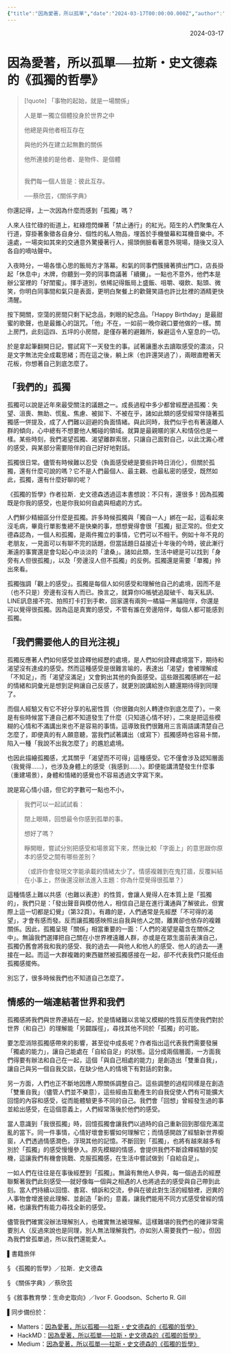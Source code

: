 ```yaml
---
{"title":"因為愛著，所以孤單","date":"2024-03-17T00:00:00.000Z","author":"TreeZi","tags":["孤獨的哲學","橋本書屋","Reading_Notes"],"description":"還有很多地方要調整，文章好難寫O_Q","URL":"https://matters.town/@sadtreeqaq/555234-%E5%9B%A0%E7%82%BA%E6%84%9B%E8%91%97-%E6%89%80%E4%BB%A5%E5%AD%A4%E7%8D%A8-%E6%8B%89%E6%96%AF-%E5%8F%B2%E6%96%87%E5%BE%B7%E6%A3%AE%E7%9A%84-%E5%AD%A4%E7%8D%A8%E7%9A%84%E5%93%B2%E5%AD%B8-bafybeihur5glye7cq6j6zbuukqv62j243nkrewpafbtqaamajhgyqx7xta?referral=sadtreeqaq","link":"https://grizzled-ankle-932.notion.site/10c6c32c3d9c811383e3e4b71c09b215","notionID":"10c6c32c-3d9c-8113-83e3-e4b71c09b215","dg-publish":true,"status":"✅ Done","permalink":"/閱讀/notes/因為愛著，所以孤單/","dgPassFrontmatter":true,"created":"2024-04-27T01:49:46.315+08:00","updated":"2025-05-06T00:42:25.526+08:00"}
---
```



<div style="text-align: right">2024-03-17</div>

# 因為愛著，所以孤單──拉斯・史文德森的《孤獨的哲學》








> [!quote] 
> 「事物的起始，就是一場關係」
> 
> 人是單一獨立個體投身於世界之中
> 
> 他總是與他者相互存在
> 
> 與他的外在建立起無數的關係
> 
> 他所連接的是他者、是物件、是個體<br><br>
> 
>  我們每一個人皆是：彼此互存。
>  
>  ──蔡欣芸，《關係字典》


你還記得，上一次因為什麼而感到「孤獨」嗎？

人來人往忙碌的街道上，紅綠燈閃爍著「禁止通行」的紅光。陌生的人們聚集在人行道，穿掛著象徵各自身分、個性的私人物品，埋首於手機螢幕和耳機音樂中。不遠處，一場突如其來的交通意外驚擾著行人，揚頭側臉看著意外現場，隨後又沒入各自的嘀咕聲中。

入夜時分，一場各懷心思的飯局方才落幕。和氣的同事們簇擁著擠出門口，店長掛起「休息中」木牌，你聽到一旁的同事商議著「續攤」。一點也不意外，他們本是辦公室裡的「好閨蜜」。揮手道別，依稀記得飯局上盛飯、咀嚼、啜飲、點頭、微笑，你明白同事間和氣只是表面，更明白聚餐上的歡聲笑語也許比肚裡的酒精更快清醒。

按下開關，空蕩的房間只剩下紀念品，刺眼的紀念品。「Happy Birthday」是最甜蜜的歌聲，也是最錐心的詛咒。「他」不在，一如前一晚你親口要他做的一樣。關上房門，此刻這四、五坪的小房間，是僅存著的避難所，躲避這令人窒息的一切。

於是拿起筆翻開日記，嘗試寫下一天發生的事。試著讓墨水去讀取感受的濃淡，只是文字無法完全成載思緒；而在這之後，躺上床（也許還哭過了），兩眼直瞪著天花板，你想著自己到底怎麼了。

## 「我們的」孤獨

孤獨可以說是近年來最受關注的議題之一。成長過程中多少都曾經歷過孤獨：失望、沮喪、無助、慌亂、焦慮、被拋下、不被在乎，諸如此類的感受經常伴隨著孤獨感一併提及，成了人們難以迴避的負面情緒。與此同時，我們似乎也有著遠離人群的傾向，心中總有不想要他人觸碰的領域。就算是最親暱的家人和情侶也是一樣。某些時刻，我們渴望孤獨、渴望離群索居，只讓自己面對自己，以此沈澱心裡的感受，與某部分需要陪伴的自己好好地對話。

孤獨很日常。儘管有時候難以忍受（負面感受總是要些許時日消化），但關於孤獨，還有什麼可說的嗎？它不是人們最個人、最主觀、也最私密的感受，既然如此，孤獨，還有什麼好聊的呢？

《孤獨的哲學》作者拉斯．史文德森透過這本書想說：不只有，還很多！因為孤獨既是你我的感受，也是你我如何自處與相處的方式。

人們鮮少精細區分什麼是孤獨。許多時候孤獨與「獨自一人」綁在一起，這看起來沒毛病，畢竟行單影隻總不是快樂的事，想想覺得會很「孤獨」挺正常的。但史文德森認為，一個人和孤獨，是兩件獨立的事情，它們可以不相干。例如十年不見的老朋友，一見面可以有聊不完的話題，但當話題日益接近十年後的今時，彼此漸行漸遠的事實還是會勾起心中淡淡的「滄桑」。諸如此類，生活中總是可以找到「身旁有人但很孤獨」，以及「旁邊沒人但不孤獨」的反例。孤獨還是需要「單獨」拎出來看。

孤獨強調「觀上的感受」。孤獨是每個人如何感受和理解他自己的處境，因而不是（也不只是）旁邊有沒有人而已。換言之，就算你IG帳號追蹤破千、每天私訊、LINE訊息接不完、拍照打卡打到手軟，回家還有兩狗一橘貓一黑貓陪伴，你還是可以覺得很孤獨。因為這是真實的感受，不管有誰在旁邊陪伴，每個人都可能感到孤獨。

## 「我們需要他人的目光注視」

孤獨反應著人們如何感受並詮釋他經歷的處境，是人們如何詮釋處境當下，期待和渴望沒有達成的感受。然而這種感受是很難言喻的，表達出「渴望」會被理解成「不知足」，而「渴望沒滿足」又會鉤出其他的負面感受。這些跟孤獨感綁在一起的情緒和詞彙光是想到足夠讓自己反感了，就更別說講給別人聽還期待得到同理了。

而個人經驗又有它不好分享的私密性質（你很難向別人轉達你到底怎麼了）。一來是有些時候當下連自己都不知道發生了什麼（只知道心情不好），二來是把這些模糊的心情和不滿講出來也不是容易的事情。這導致我們很難用三言兩語講清楚自己怎麼了，即便真的有人願意聽，當我們試著講出（或寫下）孤獨感時也容易卡關，陷入一種「我說不出我怎麼了」的尷尬處境。

也因此描繪孤獨感，尤其關乎「渴望而不可得」這種感受。它不僅會涉及認知層面（我覺得……），也涉及身體上的感受（我感到……）。即便能講清楚發生什麼事（重建場景），身體和情緒的感覺也不容易透過文字寫下來。

說是寫心情小語，但它的字數可一點也不小，

> 我們可以一起試試看：
> 
> 閉上眼睛，回想最令你感到孤單的事。
> 
> 想好了嗎？
> 
> 睜開眼，嘗試分別把感受和場景寫下來，然後比較「字面上」的意思跟你原本的感受之間有哪些差別？
> 
> （或許你會發現文字能承載的情緒太少了。情感複雜到在鬼打牆，反覆糾結在小事上，然後還沒辦法進入主題：你為什麼覺得很孤單？）

這種情感上難以共感（也難以表達）的性質，會讓人覺得人在本質上是「孤獨的」，我們只是：「發出聲音與模仿他人，相信自己是在進行溝通與了解彼此，但實際上這一切都是幻覺」（第32頁）。有趣的是，人們通常是先經歷「不可得的渴望」，才會有感而發。反而讓孤獨感映照出自我與他人之間，離異卻也依存的複雜關係。因此，孤獨呈現「關係」相當重要的一面：「人們的渴望是蘊含在關係之中」。無論我們選擇把自己關在小世界裡遠離人群，亦或是在眾生面前表演自己，孤獨仍舊會將我和我的感受、我的過去──與他人和他人的感受、他人的過去──連接在一起。而這一大群複雜的東西雖然被孤獨感接在一起，卻不代表我們只能任由孤獨感擺佈。

別忘了，很多時候我們也不知道自己怎麼了。

## 情感的一端連結著世界和我們

孤獨感將我們與世界連結在一起，於是情緒難以言喻又模糊的性質反而使我們對於世界（和自己）的理解能「另闢蹊徑」，尋找其他不同於「孤獨」的可能。

要怎麼消除孤獨感帶來的影響，甚至從中成長呢？作者指出這代表我們需要發展「獨處的能力」，讓自己能處在「自給自足」的狀態。這分成兩個層面，一方面我們得要有辦法和自己在一起，這個「與自己相處的能力」是創造出「雙重自我」，讓自己與另一個自我交談，在缺少他人的情境下有對話的對象。

另一方面，人們也正不斷地因應人際關係調整自己。這些調整的過程同樣是在創造「雙重自我」（儘管人們並不樂意），這些經由互動產生的自我促使人們有可能擴大回憶的內容和感受，從而能體驗更多不同的自己。我們會「回想」曾經發生過的事並給出感受，在這個意義上，人們經常落後於他們的感受。

當人意識到「我很孤獨」時，回憶孤獨會讓我們以過時的自己重新回到那個充滿混亂的當下。同一件事情，心情好壞會影響如何理解它；而情感開啟了經驗新世界櫥窗，人們透過情感潤色，浮現其他的記憶。不斷回到「孤獨」，也將有越來越多有別於「孤獨」的感受慢慢參入。原先模糊的情感，會提供我們不斷詮釋經驗的契機，這讓我們有機會挑戰、克服孤獨感，在生活中嘗試做到「自給自足」。

一如人們在往往是在事後經歷到「孤獨」。無論有無他人參與，每一個過去的經歷聯繫著我們此刻感受──就好像每一個與之相遇的人也將過去的感受與自己帶到此刻。當人們持續以回憶、書寫、傾訴和交流，參與在彼此對生活的經驗裡，迥異的人事物會增進彼此理解、並創造「新的」意義，讓我們能用不同方式感受曾經的情緒，也讓我們有能力尋找全新的感受。

儘管我們確實沒辦法理解別人，也確實無法被理解。這樣難堪的我們也的確非常需要別人（反過來說也是同理，別人無法理解我們，亦如別人需要我們一般）。但因為我們曾孤單過，所以我們還能愛人。

▌書籍旅伴

§ 《孤獨的哲學》／拉斯．史文德森

§ 《關係字典》／蔡欣芸

§《敘事教育學：生命史取向》／Ivor F. Goodson、Scherto R. Gill

▌同步備份於：
- Matters：[因為愛著，所以孤獨──拉斯・史文德森的《孤獨的哲學》](https://matters.town/@sadtreeqaq/555234-%E5%9B%A0%E7%82%BA%E6%84%9B%E8%91%97-%E6%89%80%E4%BB%A5%E5%AD%A4%E7%8D%A8-%E6%8B%89%E6%96%AF-%E5%8F%B2%E6%96%87%E5%BE%B7%E6%A3%AE%E7%9A%84-%E5%AD%A4%E7%8D%A8%E7%9A%84%E5%93%B2%E5%AD%B8-bafybeihur5glye7cq6j6zbuukqv62j243nkrewpafbtqaamajhgyqx7xta?utm_source=share_copy&referral=sadtreeqaq)
- HackMD：[因為愛著，所以孤單──拉斯・史文德森的《孤獨的哲學》](https://hackmd.io/@tree10zi23/loneliness_part01_20240322)
- Medium：[因為愛著，所以孤單──拉斯・史文德森的《孤獨的哲學》](https://medium.com/@tree10zi23/%E5%9B%A0%E7%82%BA%E6%84%9B%E8%91%97-%E6%89%80%E4%BB%A5%E5%AD%A4%E7%8D%A8-%E6%8B%89%E6%96%AF-%E5%8F%B2%E6%96%87%E5%BE%B7%E6%A3%AE%E7%9A%84-%E5%AD%A4%E7%8D%A8%E7%9A%84%E5%93%B2%E5%AD%B8-c63e6eca6bb7)




